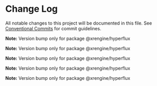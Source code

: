 # Change Log

All notable changes to this project will be documented in this file.
See [Conventional Commits](https://conventionalcommits.org) for commit guidelines.



**Note:** Version bump only for package @xrengine/hyperflux







**Note:** Version bump only for package @xrengine/hyperflux







**Note:** Version bump only for package @xrengine/hyperflux







**Note:** Version bump only for package @xrengine/hyperflux







**Note:** Version bump only for package @xrengine/hyperflux
